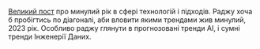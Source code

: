 [Великий пост](https://www.oreilly.com/radar/technology-trends-for-2024/) про минулий рік в сфері технологій і підходів. Раджу хоча б пробігтись по діагоналі, аби вловити якими трендами жив минулий, 2023 рік. Особливо раджу глянути в прогнозовані тренди AI, і сумні тренди Інженерії Даних. 